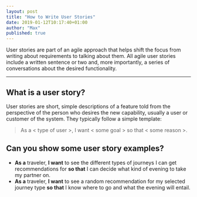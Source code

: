 ```yaml
---
layout: post
title: "How to Write User Stories"
date: 2019-01-12T10:17:40+01:00
author: "Max"
published: true
---
```


User stories are part of an agile approach that helps shift the focus from writing about requirements to talking about them. All agile user stories include a written sentence or two and, more importantly, a series of conversations about the desired functionality.

---

## What is a user story?

User stories are short, simple descriptions of a feature told from the perspective of the person who desires the new capability, usually a user or customer of the system. They typically follow a simple template:

> As a < type of user >, I want < some goal > so that < some reason >.

## Can you show some user story examples?

- **As a** traveler, **I want** to see the different types of journeys I can get recommendations for **so that** I can decide what kind of evening to take my partner on.
- **As a** traveler, **I want** to see a random recommendation for my selected journey type **so that** I know where to go and what the evening will entail.